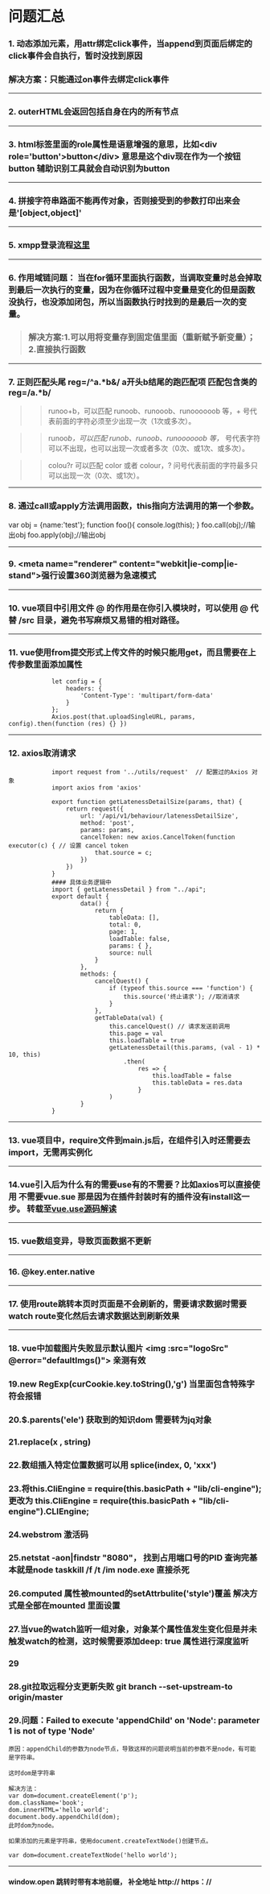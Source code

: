 # 问题汇总
### 1. 动态添加元素，用attr绑定click事件，当append到页面后绑定的click事件会自执行，暂时没找到原因
### 解决方案：只能通过on事件去绑定click事件
***
### 2. outerHTML会返回包括自身在内的所有节点
***
### 3. html标签里面的role属性是语意增强的意思，比如\<div role='button'>button\</div> 意思是这个div现在作为一个按钮button 辅助识别工具就会自动识别为button
***
### 4. 拼接字符串路面不能再传对象，否则接受到的参数打印出来会是'[object,object]'
***
### 5. xmpp登录流程[这里](https://www.jianshu.com/p/2b0de683cce9)
***
### 6. 作用域链问题： 当在for循环里面执行函数，当调取变量时总会掉取到最后一次执行的变量，因为在你循环过程中变量是变化的但是函数没执行，也没添加闭包，所以当函数执行时找到的是最后一次的变量。
> ### 解决方案:1.可以用将变量存到固定值里面（重新赋予新变量）；2.直接执行函数
***
### 7. 正则匹配头尾 reg=/^a.*b&/  a开头b结尾的跑匹配项   匹配包含类的reg=/a.*b/
>> runoo+b，可以匹配 runoob、runooob、runoooooob 等，+ 号代表前面的字符必须至少出现一次（1次或多次）。

>> runoo*b，可以匹配 runob、runoob、runoooooob 等，* 号代表字符可以不出现，也可以出现一次或者多次（0次、或1次、或多次）。

>> colou?r 可以匹配 color 或者 colour，? 问号代表前面的字符最多只可以出现一次（0次、或1次）。
***
### 8. 通过call或apply方法调用函数，this指向方法调用的第一个参数。
var obj = {name:'test'};
function foo(){
    console.log(this);
}
foo.call(obj);//输出obj
foo.apply(obj);//输出obj
***
### 9. \<meta name="renderer" content="webkit|ie-comp|ie-stand">强行设置360浏览器为急速模式
***
### 10. vue项目中引用文件 @ 的作用是在你引入模块时，可以使用 @ 代替 /src 目录，避免书写麻烦又易错的相对路径。
***
### 11. vue使用from提交形式上传文件的时候只能用get，而且需要在上传参数里面添加属性
                let config = {
                    headers: {
                        'Content-Type': 'multipart/form-data'
                    }
                };
                Axios.post(that.uploadSingleURL, params, config).then(function (res) {} })
***
### 12. axios取消请求 
                import request from '../utils/request'  // 配置过的Axios 对象
                import axios from 'axios' 

                export function getLatenessDetailSize(params, that) { 
                    return request({
                        url: '/api/v1/behaviour/latenessDetailSize', 
                        method: 'post',
                        params: params,
                        cancelToken: new axios.CancelToken(function executor(c) { // 设置 cancel token
                            that.source = c;
                        })
                    })
                }
                #### 具体业务逻辑中
                import { getLatenessDetail } from "../api";
                export default {
                        data() {
                            return {
                                tableData: [],
                                total: 0,
                                page: 1,
                                loadTable: false,
                                params: { },
                                source: null
                            }
                        },
                        methods: {
                            cancelQuest() {
                                if (typeof this.source === 'function') {
                                    this.source('终止请求'); //取消请求
                                }
                            },
                            getTableData(val) {
                                this.cancelQuest() // 请求发送前调用
                                this.page = val
                                this.loadTable = true
                                getLatenessDetail(this.params, (val - 1) * 10, this)
                                    .then(
                                        res => {
                                            this.loadTable = false
                                            this.tableData = res.data
                                        }
                                )
                        }
                }
***
### 13. vue项目中，require文件到main.js后，在组件引入时还需要去import，无需再实例化
***
### 14.vue引入后为什么有的需要use有的不需要？比如axios可以直接使用 不需要vue.sue 那是因为在插件封装时有的插件没有install这一步。 转载至[vue.use源码解读](https://segmentfault.com/a/1190000012296163)
***
### 15. vue数组变异，导致页面数据不更新
***
### 16. @key.enter.native
***
### 17. 使用route跳转本页时页面是不会刷新的，需要请求数据时需要watch route变化然后去请求数据达到刷新效果
***
### 18. vue中加载图片失败显示默认图片 <img :src="logoSrc"  @error="defaultImgs()"> 亲测有效

### 19.new RegExp(curCookie.key.toString(),'g') 当里面包含特殊字符会报错
### 20.$.parents('ele') 获取到的知识dom 需要转为jq对象
### 21.replace(x , string)
### 22.数组插入特定位置数据可以用 splice(index, 0, 'xxx')
### 23.将this.CliEngine = require(this.basicPath + "lib/cli-engine"); 更改为 this.CliEngine = require(this.basicPath + "lib/cli-engine").CLIEngine;
### 24.webstrom 激活码
### 25.netstat -aon|findstr "8080"， 找到占用端口号的PID 查询完基本就是node taskkill /f /t /im node.exe 直接杀死
### 26.computed 属性被mounted的setAttrbulite('style')覆盖  解决方式是全部在mounted 里面设置
### 27.当vue的watch监听一组对象，对象某个属性值发生变化但是并未触发watch的检测，这时候需要添加deep: true 属性进行深度监听
### 29
### 28.git拉取远程分支更新失败 git branch --set-upstream-to origin/master
### 29.问题：Failed to execute 'appendChild' on 'Node': parameter 1 is not of type 'Node'

    原因：appendChild的参数为node节点，导致这样的问题说明当前的参数不是node，有可能是字符串。

    这时dom是字符串

    解决方法：
    var dom=document.createElement('p');
    dom.className='book';
    dom.innerHTML='hello world';
    document.body.appendChild(dom);
    此时dom为node。

    如果添加的元素是字符串，使用document.createTextNode()创建节点。

    var dom=document.createTextNode('hello world');

***
#### window.open 跳转时带有本地前缀， 补全地址 http:// https：//

